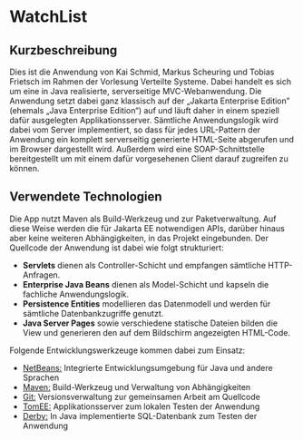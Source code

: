 WatchList
=========================

Kurzbeschreibung
----------------
Dies ist die Anwendung von Kai Schmid, Markus Scheuring und Tobias Frietsch im Rahmen der Vorlesung Verteilte Systeme.
Dabei handelt es sich um eine in Java realisierte, serverseitige MVC-Webanwendung.
Die Anwendung setzt dabei ganz klassisch auf der „Jakarta Enterprise Edition”
(ehemals „Java Enterprise Edition“) auf und läuft daher in einem speziell dafür
ausgelegten Applikationsserver. Sämtliche Anwendungslogik wird dabei vom Server
implementiert, so dass für jedes URL-Pattern der Anwendung ein komplett serverseitig
generierte HTML-Seite abgerufen und im Browser dargestellt wird.
Außerdem wird eine SOAP-Schnittstelle bereitgestellt um mit einem dafür vorgesehenen Client darauf zugreifen zu können.

Verwendete Technologien
-----------------------

Die App nutzt Maven als Build-Werkzeug und zur Paketverwaltung. Auf diese Weise
werden die für Jakarta EE notwendigen APIs, darüber hinaus aber keine weiteren
Abhängigkeiten, in das Projekt eingebunden. Der Quellcode der Anwendung ist dabei
wie folgt strukturiert:

 * **Servlets** dienen als Controller-Schicht und empfangen sämtliche HTTP-Anfragen.
 * **Enterprise Java Beans** dienen als Model-Schicht und kapseln die fachliche Anwendungslogik.
 * **Persistence Entities** modellieren das Datenmodell und werden für sämtliche Datenbankzugriffe genutzt.
 * **Java Server Pages** sowie verschiedene statische Dateien bilden die View und generieren den
   auf dem Bildschirm angezeigten HTML-Code.

Folgende Entwicklungswerkzeuge kommen dabei zum Einsatz:

 * [NetBeans:](https://netbeans.apache.org/) Integrierte Entwicklungsumgebung für Java und andere Sprachen
 * [Maven:](https://maven.apache.org/) Build-Werkzeug und Verwaltung von Abhängigkeiten
 * [Git:](https://git-scm.com/") Versionsverwaltung zur gemeinsamen Arbeit am Quellcode
 * [TomEE:](https://tomee.apache.org/) Applikationsserver zum lokalen Testen der Anwendung
 * [Derby:](https://db.apache.org/derby/) In Java implementierte SQL-Datenbank zum Testen der Anwendung


